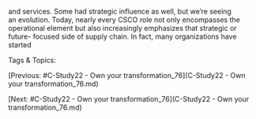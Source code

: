 and services. Some had strategic influence as well, but we’re seeing  
an evolution.
Today, nearly every CSCO role not only encompasses the operational 
element but also increasingly emphasizes that strategic or future-
focused side of supply chain. In fact, many organizations have started 

   Tags & Topics:
   

[Previous: #C-Study22 - Own your transformation_76](C-Study22 - Own your transformation_76.md)

[Next: #C-Study22 - Own your transformation_76](C-Study22 - Own your transformation_76.md)